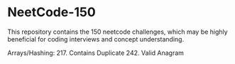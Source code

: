 # NeetCode-150

This repository contains the 150 neetcode challenges, which may be highly beneficial for coding interviews and concept understanding. 

Arrays/Hashing:
217. Contains Duplicate
242. Valid Anagram
 
